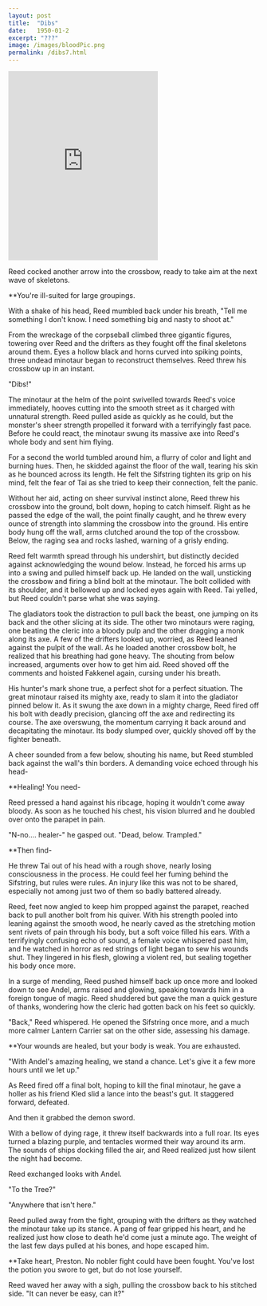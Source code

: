 ```yaml
---
layout: post
title:  "Dibs"
date:   1950-01-2
excerpt: "???"
image: /images/bloodPic.png
permalink: /dibs7.html
---
```

<iframe src="https://open.spotify.com/embed/track/34FEpygxlcPm1tE26YqewO" width="300" height="380" frameborder="0" allowtransparency="true" allow="encrypted-media"></iframe>

Reed cocked another arrow into the crossbow, ready to take aim at the next wave of skeletons.

**You're ill-suited for large groupings.

With a shake of his head, Reed mumbled back under his breath, "Tell me something I don't know. I need something big and nasty to shoot at."

From the wreckage of the corpseball climbed three gigantic figures, towering over Reed and the drifters as they fought off the final skeletons around them. Eyes a hollow black and horns curved into spiking points, three undead minotaur began to reconstruct themselves. Reed threw his crossbow up in an instant.

"Dibs!"

The minotaur at the helm of the point swivelled towards Reed's voice immediately, hooves cutting into the smooth street as it charged with unnatural strength. Reed pulled aside as quickly as he could, but the monster's sheer strength propelled it forward with a terrifyingly fast pace. Before he could react, the minotaur swung its massive axe into Reed's whole body and sent him flying.

For a second the world tumbled around him, a flurry of color and light and burning hues. Then, he skidded against the floor of the wall, tearing his skin as he bounced across its length. He felt the Sifstring tighten its grip on his mind, felt the fear of Tai as she tried to keep their connection, felt the panic.

Without her aid, acting on sheer survival instinct alone, Reed threw his crossbow into the ground, bolt down, hoping to catch himself. Right as he passed the edge of the wall, the point finally caught, and he threw every ounce of strength into slamming the crossbow into the ground. His entire body hung off the wall, arms clutched around the top of the crossbow. Below, the raging sea and rocks lashed, warning of a grisly ending.

Reed felt warmth spread through his undershirt, but distinctly decided against acknowledging the wound below. Instead, he forced his arms up into a swing and pulled himself back up. He landed on the wall, unsticking the crossbow and firing a blind bolt at the minotaur. The bolt collided with its shoulder, and it bellowed up and locked eyes again with Reed. Tai yelled, but Reed couldn't parse what she was saying.

The gladiators took the distraction to pull back the beast, one jumping on its back and the other slicing at its side. The other two minotaurs were raging, one beating the cleric into a bloody pulp and the other dragging a monk along its axe. A few of the drifters looked up, worried, as Reed leaned against the pulpit of the wall. As he loaded another crossbow bolt, he realized that his breathing had gone heavy. The shouting from below increased, arguments over how to get him aid. Reed shoved off the comments and hoisted Fakkenel again, cursing under his breath.

His hunter's mark shone true, a perfect shot for a perfect situation. The great minotaur raised its mighty axe, ready to slam it into the gladiator pinned below it. As it swung the axe down in a mighty charge, Reed fired off his bolt with deadly precision, glancing off the axe and redirecting its course. The axe overswung, the momentum carrying it back around and decapitating the minotaur. Its body slumped over, quickly shoved off by the fighter beneath.

A cheer sounded from a few below, shouting his name, but Reed stumbled back against the wall's thin borders. A demanding voice echoed through his head-

**Healing! You need-

Reed pressed a hand against his ribcage, hoping it wouldn't come away bloody. As soon as he touched his chest, his vision blurred and he doubled over onto the parapet in pain.

"N-no…. healer-" he gasped out. "Dead, below. Trampled."

**Then find-

He threw Tai out of his head with a rough shove, nearly losing consciousness in the process. He could feel her fuming behind the Sifstring, but rules were rules. An injury like this was not to be shared, especially not among just two of them so badly battered already.

Reed, feet now angled to keep him propped against the parapet, reached back to pull another bolt from his quiver. With his strength pooled into leaning against the smooth wood, he nearly caved as the stretching motion sent rivets of pain through his body, but a soft voice filled his ears. With a terrifyingly confusing echo of sound, a female voice whispered past him, and he watched in horror as red strings of light began to sew his wounds shut. They lingered in his flesh, glowing a violent red, but sealing together his body once more.

In a surge of mending, Reed pushed himself back up once more and looked down to see Andel, arms raised and glowing, speaking towards him in a foreign tongue of magic. Reed shuddered but gave the man a quick gesture of thanks, wondering how the cleric had gotten back on his feet so quickly.

"Back," Reed whispered. He opened the Sifstring once more, and a much more calmer Lantern Carrier sat on the other side, assessing his damage.

**Your wounds are healed, but your body is weak. You are exhausted.

"With Andel's amazing healing, we stand a chance. Let's give it a few more hours until we let up."

As Reed fired off a final bolt, hoping to kill the final minotaur, he gave a holler as his friend Kled slid a lance into the beast's gut. It staggered forward, defeated.

And then it grabbed the demon sword.

With a bellow of dying rage, it threw itself backwards into a full roar. Its eyes turned a blazing purple, and tentacles wormed their way around its arm. The sounds of ships docking filled the air, and Reed realized just how silent the night had become.

Reed exchanged looks with Andel.

"To the Tree?"

"Anywhere that isn't here."

Reed pulled away from the fight, grouping with the drifters as they watched the minotaur take up its stance. A pang of fear gripped his heart, and he realized just how close to death he'd come just a minute ago. The weight of the last few days pulled at his bones, and hope escaped him.

**Take heart, Preston. No nobler fight could have been fought. You've lost the potion you swore to get, but do not lose yourself.

Reed waved her away with a sigh, pulling the crossbow back to his stitched side. "It can never be easy, can it?"
